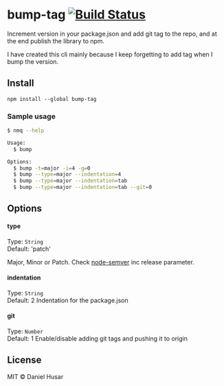 # bump-tag [![Build Status](https://travis-ci.org/danielhusar/bump-tag.svg)](https://travis-ci.org/danielhusar/bump-tag)

Increment version in your package.json and add git tag to the repo, and at the end publish the library to npm.

I have created this cli mainly because I keep forgetting to add tag when I bump the version.

## Install

```
npm install --global bump-tag
```

### Sample usage

```bash
$ nmq --help

Usage:
  $ bump

Options:
  $ bump -t=major -i=4 -g=0
  $ bump --type=major --indentation=4
  $ bump --type=major --indentation=tab
  $ bump --type=major --indentation=tab --git=0
```


## Options

#### type

Type: `String`  
Default: 'patch'

Major, Minor or Patch.
Check [node-semver](https://github.com/isaacs/node-semver#functions) inc release parameter.

#### indentation

Type: `String`  
Default: 2
Indentation for the package.json

#### git

Type: `Number`  
Default: 1
Enable/disable adding git tags and pushing it to origin

## License

MIT © Daniel Husar
